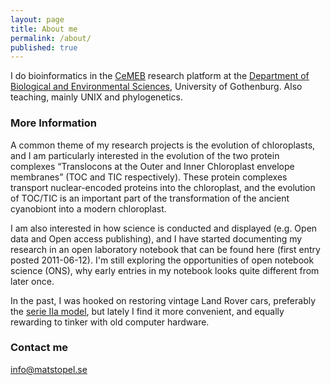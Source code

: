 ```yaml
---
layout: page
title: About me
permalink: /about/
published: true
---
```


I do bioinformatics in the [CeMEB](http://www.cemeb.science.gu.se/?languageId=100001&disableRedirect=true&returnUrl=http%3A%2F%2Fwww.cemeb.science.gu.se%2Fcemeb_sv%2F) research platform at the [Department of Biological and Environmental Sciences](http://bioenv.gu.se/english/?languageId=100001&disableRedirect=true&returnUrl=http%3A%2F%2Fbioenv.gu.se%2F), University of Gothenburg. Also teaching, mainly UNIX and phylogenetics. 

### More Information

A common theme of my research projects is the evolution of chloroplasts, and I am particularly interested in the evolution of the two protein complexes “Translocons at the Outer and Inner Chloroplast envelope membranes” (TOC and TIC respectively). These protein complexes transport nuclear-encoded proteins into the chloroplast, and the evolution of TOC/TIC is an important part of the transformation of the ancient cyanobiont into a modern chloroplast. 

I am also interested in how science is conducted and displayed (e.g. Open data and Open access publishing), and I have started documenting my research in an open laboratory notebook that can be found here (first entry posted 2011-06-12). I'm still exploring the opportunities of open notebook science (ONS), why early entries in my notebook looks quite different from later once. 

In the past, I was hooked on restoring vintage Land Rover cars, preferably the [serie IIa model](http://en.wikipedia.org/wiki/Land_Rover_Series#Series_IIA), but lately I find it more convenient, and equally rewarding to tinker with old computer hardware.

### Contact me

[info@matstopel.se](mailto:info@matstopel.se)